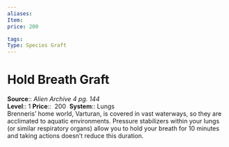 ```yaml
---
aliases: 
Item:
price: 200

tags: 
Type: Species Graft
---
```


# Hold Breath Graft

**Source**:: _Alien Archive 4 pg. 144_  
**Level**:: 1
**Price**::  200 
**System**:: Lungs  
Brenneris’ home world, Varturan, is covered in vast waterways, so they are acclimated to aquatic environments. Pressure stabilizers within your lungs (or similar respiratory organs) allow you to hold your breath for 10 minutes and taking actions doesn’t reduce this duration.
